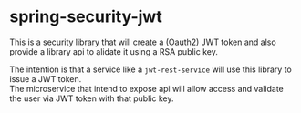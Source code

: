 # spring-security-jwt
This is a security library that will create a (Oauth2) JWT token and also provide a library api to alidate it using a RSA public key.

The intention is that a service like a `jwt-rest-service` will use this library to issue a JWT token.  
The microservice that intend to expose api will allow access and validate the user via JWT token with that public key.
  